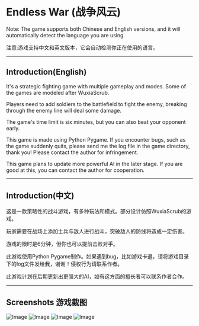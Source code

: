 # Endless War (战争风云)

Note: The game supports both Chinese and English versions, and it will automatically detect the language you are using.

注意:游戏支持中文和英文版本，它会自动检测你正在使用的语言。

---

## Introduction(English)

It's a strategic fighting game with multiple gameplay and modes.  Some of the games are modeled after WuxiaScrub.

Players need to add soldiers to the battlefield to fight the enemy, breaking through the enemy line will deal some damage.

The game's time limit is six minutes, but you can also beat your opponent early.

This game is made using Python Pygame.  If you encounter bugs, such as the game suddenly quits, please send me the log file in the game directory, thank you!  Please contact the author for infringement.

This game plans to update more powerful AI in the later stage.  If you are good at this, you can contact the author for cooperation.

---

## Introduction(中文)

这是一款策略性的战斗游戏，有多种玩法和模式。部分设计仿照WuxiaScrub的游戏。

玩家需要在战场上添加士兵与敌人进行战斗，突破敌人的防线将造成一定伤害。

游戏的限时是6分钟，但你也可以提前击败对手。

此游戏使用Python Pygame制作。如果遇到bug，比如游戏卡退，请将游戏目录下的log文件发给我，谢谢！侵权行为请联系作者。

此游戏计划在后期更新出更强大的AI，如有这方面的擅长者可以联系作者合作。

---

## Screenshots 游戏截图

![Image]([https://github.com/python_zzy/endless-war/blob/master/screenshots/0.png](https://github.com/Python-ZZY/Endless-War/blob/master/screenshots/0.png))
![Image]([https://github.com/python_zzy/endless-war/blob/master/screenshots/1.png](https://github.com/Python-ZZY/Endless-War/blob/master/screenshots/0.png))
![Image]([https://github.com/python_zzy/endless-war/blob/master/screenshots/2.png](https://github.com/Python-ZZY/Endless-War/blob/master/screenshots/0.png))
![Image]([https://github.com/python_zzy/endless-war/blob/master/screenshots/3.png](https://github.com/Python-ZZY/Endless-War/blob/master/screenshots/0.png))
